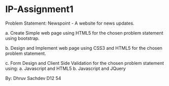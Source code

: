# IP-Assignment1

Problem Statement: Newspoint - A website for news updates.

a. Create Simple web page using HTML5 for the chosen problem statement using bootstrap.

b. Design and Implement web page using CSS3 and HTML5 for the chosen problem statement.

c. Form Design and Client Side Validation for the chosen problem statement using: 
a. Javascript and HTML5 
b. Javascript and JQuery

By: Dhruv Sachdev D12 54